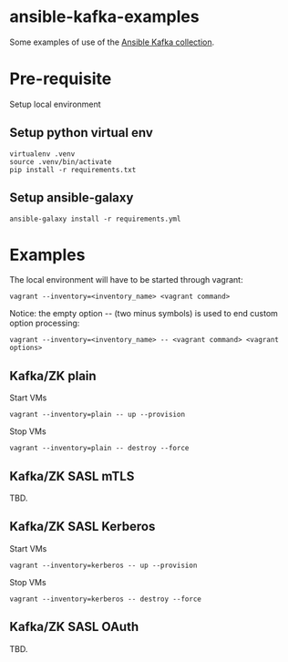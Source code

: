 # ansible-kafka-examples
Some examples of use of the [Ansible Kafka collection](https://github.com/saiello/kafka).

# Pre-requisite
Setup local environment

## Setup python virtual env
````
virtualenv .venv
source .venv/bin/activate
pip install -r requirements.txt
````

## Setup ansible-galaxy
````
ansible-galaxy install -r requirements.yml
````

# Examples
The local environment will have to be started through vagrant:
```
vagrant --inventory=<inventory_name> <vagrant command>
```

Notice: the empty option -- (two minus symbols) is used to end custom option processing:
```
vagrant --inventory=<inventory_name> -- <vagrant command> <vagrant options>
```

## Kafka/ZK plain
Start VMs
```
vagrant --inventory=plain -- up --provision
```

Stop VMs
```
vagrant --inventory=plain -- destroy --force
```

## Kafka/ZK SASL mTLS

TBD.

## Kafka/ZK SASL Kerberos
Start VMs
```
vagrant --inventory=kerberos -- up --provision
```

Stop VMs
```
vagrant --inventory=kerberos -- destroy --force
```
## Kafka/ZK SASL OAuth

TBD.

